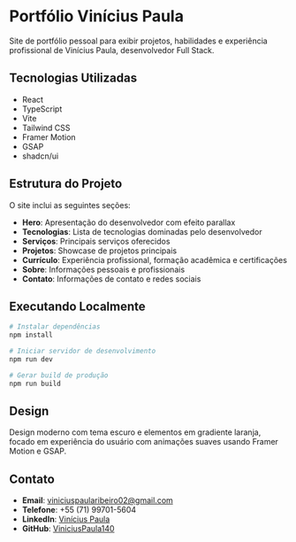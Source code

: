 # Portfólio Vinícius Paula

Site de portfólio pessoal para exibir projetos, habilidades e experiência profissional de Vinícius Paula, desenvolvedor Full Stack.

## Tecnologias Utilizadas

- React
- TypeScript
- Vite
- Tailwind CSS
- Framer Motion
- GSAP
- shadcn/ui

## Estrutura do Projeto

O site inclui as seguintes seções:

- **Hero**: Apresentação do desenvolvedor com efeito parallax
- **Tecnologias**: Lista de tecnologias dominadas pelo desenvolvedor
- **Serviços**: Principais serviços oferecidos
- **Projetos**: Showcase de projetos principais
- **Currículo**: Experiência profissional, formação acadêmica e certificações
- **Sobre**: Informações pessoais e profissionais
- **Contato**: Informações de contato e redes sociais

## Executando Localmente

```bash
# Instalar dependências
npm install

# Iniciar servidor de desenvolvimento
npm run dev

# Gerar build de produção
npm run build
```

## Design

Design moderno com tema escuro e elementos em gradiente laranja, focado em experiência do usuário com animações suaves usando Framer Motion e GSAP.

## Contato

- **Email**: viniciuspaularibeiro02@gmail.com 
- **Telefone**: +55 (71) 99701-5604
- **LinkedIn**: [Vinícius Paula](https://br.linkedin.com/in/vinícius-paula-0a228a252)
- **GitHub**: [ViniciusPaula140](https://github.com/ViniciusPaula140)
